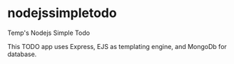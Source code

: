 # nodejssimpletodo
Temp's Nodejs Simple Todo

This TODO app uses Express, EJS as templating engine, and MongoDb for database.

